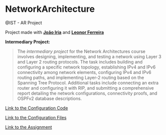 # NetworkArchitecture
@IST - AR Project

Project made with **[João Iria](https://github.com/JoaoIria)** and **[Leonor Ferreira](https://github.com/LeonorRFerreira)**

**Intermediary Project:**
> The _intermediary project_ for the Network Architectures course involves designing, implementing, and testing a network using Layer 3 and Layer 2 routing protocols. The task includes building and configuring a specific network topology, establishing IPv4 and IPv6 connectivity among network elements, configuring IPv4 and IPv6 routing paths, and implementing Layer-2 routing based on the Spanning Tree Protocol. Additional tasks include connecting an extra router and configuring it with RIP, and submitting a comprehensive report detailing the network configurations, connectivity proofs, and OSPFv2 database descriptions.

[Link to the Configuration Code](https://drive.google.com/file/d/1JrAgT1xDyd3u4wu1t7YFLxS1r_ucYhVe/view?usp=drive_link)

[Link to the Configuration Files](https://drive.google.com/file/d/1Ka7e5IBqZpu4aBx2aJGF0lYjUx2gcd9i/view?usp=sharing)

[Link to the Assignment](https://github.com/joaoafs/NetworkArchitecture/blob/main/enunciado-intermedio.pdf)
